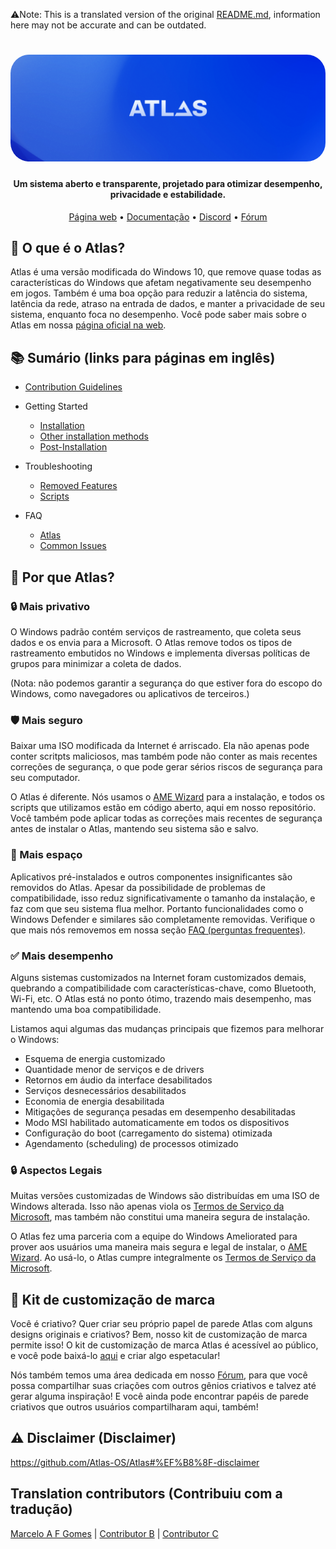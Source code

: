 ⚠️Note: This is a translated version of the original [README.md](https://github.com/Atlas-OS/Atlas/blob/main/README.md), information here may not be accurate and can be outdated.
<h1 align="center">
  <a href="http://atlasos.net"><img src="https://github.com/Atlas-OS/branding/blob/main/github-banner.png" alt="Atlas" width="900" style="border-radius: 30px"></a>
</h1>

<h4 align="center">Um sistema aberto e transparente, projetado para otimizar desempenho, privacidade e estabilidade.</h4>

<p align="center">
  <a href="https://atlasos.net">Página web</a>
  •
  <a href="https://docs.atlasos.net">Documentação</a>
  •
  <a href="https://discord.atlasos.net" target="_blank">Discord</a>
  •
  <a href="https://forum.atlasos.net">Fórum</a>
</p>

## 🤔 **O que é o Atlas?**

Atlas é uma versão modificada do Windows 10, que remove quase todas as características do Windows que afetam
negativamente seu desempenho em jogos. Também é uma boa opção para reduzir a latência do sistema, latência da
rede, atraso na entrada de dados, e manter a privacidade de seu sistema, enquanto foca no desempenho.
Você pode saber mais sobre o Atlas em nossa [página oficial na web](https://atlasos.net).

## 📚 **Sumário (links para páginas em inglês)**

- [Contribution Guidelines](https://docs.atlasos.net/contributions)

- Getting Started
  - [Installation](https://docs.atlasos.net/getting-started/installation)
  - [Other installation methods](https://docs.atlasos.net/getting-started/other-installation-methods/no-usb)
  - [Post-Installation](https://docs.atlasos.net/getting-started/post-installation/drivers)

- Troubleshooting
  - [Removed Features](https://docs.atlasos.net/troubleshooting/removed-features)
  - [Scripts](https://docs.atlasos.net/troubleshooting/scripts)

- FAQ
  - [Atlas](https://atlasos.net/faq)
  - [Common Issues](https://docs.atlasos.net/troubleshooting/common-issues/hyper-v/)
## 👀 **Por que Atlas?**

### 🔒 Mais privativo
O Windows padrão contém serviços de rastreamento, que coleta seus dados e os envia para a Microsoft.
O Atlas remove todos os tipos de rastreamento embutidos no Windows e implementa diversas políticas de grupos
para minimizar a coleta de dados.

(Nota: não podemos garantir a segurança do que estiver fora do escopo do Windows, como navegadores ou
aplicativos de terceiros.)

### 🛡️ Mais seguro
Baixar uma ISO modificada da Internet é arriscado. Ela não apenas pode conter scritpts maliciosos, mas
também pode não conter as mais recentes correções de segurança, o que pode gerar sérios riscos de segurança
para seu computador.

O Atlas é diferente. Nós usamos o [AME Wizard](https://ameliorated.io) para a instalação, e todos os scripts
que utilizamos estão em código aberto, aqui em nosso repositório. Você também pode aplicar todas as correções
mais recentes de segurança antes de instalar o Atlas, mantendo seu sistema são e salvo.

### 🚀 Mais espaço
Aplicativos pré-instalados e outros componentes insignificantes são removidos do Atlas. Apesar da possibilidade
de problemas de compatibilidade, isso reduz significativamente o tamanho da instalação, e faz com que seu sistema
flua melhor. Portanto funcionalidades como o Windows Defender e similares são completamente removidas.
Verifique o que mais nós removemos em nossa seção [FAQ (perguntas frequentes)](https://docs.atlasos.net/troubleshooting/removed-features).

### ✅ Mais desempenho
Alguns sistemas customizados na Internet foram customizados demais, quebrando a compatibilidade com
características-chave, como Bluetooth, Wi-Fi, etc.
O Atlas está no ponto ótimo, trazendo mais desempenho, mas mantendo uma boa compatibilidade.

Listamos aqui algumas das mudanças principais que fizemos para melhorar o Windows:
- Esquema de energia customizado
- Quantidade menor de serviços e de drivers
- Retornos em áudio da interface desabilitados
- Serviços desnecessários desabilitados
- Economia de energia desabilitada
- Mitigações de segurança pesadas em desempenho desabilitadas
- Modo MSI habilitado automaticamente em todos os dispositivos
- Configuração do boot (carregamento do sistema) otimizada
- Agendamento (scheduling) de processos otimizado

### 🔒 Aspectos Legais
Muitas versões customizadas de Windows são distribuídas em uma ISO de Windows alterada.
Isso não apenas viola os [Termos de Serviço da Microsoft](https://www.microsoft.com/en-us/Useterms/Retail/Windows/10/UseTerms_Retail_Windows_10_PortugueseBrazil.htm),
mas também não constitui uma maneira segura de instalação.

O Atlas fez uma parceria com a equipe do Windows Ameliorated para prover aos usuários uma maneira mais
segura e legal de instalar, o [AME Wizard](https://ameliorated.io).
Ao usá-lo, o Atlas cumpre integralmente os [Termos de Serviço da Microsoft](https://www.microsoft.com/en-us/Useterms/Retail/Windows/10/UseTerms_Retail_Windows_10_PortugueseBrazil.htm).

## 🎨 Kit de customização de marca
Você é criativo? Quer criar seu próprio papel de parede Atlas com alguns designs originais e criativos?
Bem, nosso kit de customização de marca permite isso!
O kit de customização de marca Atlas é acessível ao público, e você pode baixá-lo
[aqui](https://github.com/Atlas-OS/branding/archive/refs/heads/main.zip) e criar algo espetacular!

Nós também temos uma área dedicada em nosso [Fórum](https://forum.atlasos.net/t/art-showcase),
para que você possa compartilhar suas criações com outros gênios criativos e talvez até gerar alguma inspiração!
E você ainda pode encontrar papéis de parede criativos que outros usuários compartilharam aqui, também!

## ⚠️ Disclaimer (Disclaimer)
https://github.com/Atlas-OS/Atlas#%EF%B8%8F-disclaimer

## Translation contributors (Contribuiu com a tradução)
[Marcelo A F Gomes](https://github.com/mafgomes) |
[Contributor B](https://github.com/B) |
[Contributor C](https://github.com/C)

